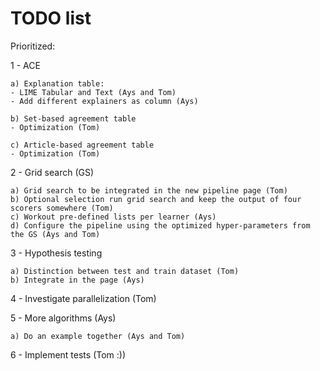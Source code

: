 # TODO list

Prioritized:

1 - ACE

    a) Explanation table: 
    - LIME Tabular and Text (Ays and Tom)
    - Add different explainers as column (Ays)
    
    b) Set-based agreement table
    - Optimization (Tom)
    
    c) Article-based agreement table
    - Optimization (Tom)
    
2 - Grid search (GS)

    a) Grid search to be integrated in the new pipeline page (Tom)
    b) Optional selection run grid search and keep the output of four scorers somewhere (Tom)
    c) Workout pre-defined lists per learner (Ays)
    d) Configure the pipeline using the optimized hyper-parameters from the GS (Ays and Tom)
    
3 - Hypothesis testing

    a) Distinction between test and train dataset (Tom)
    b) Integrate in the page (Ays)
    
4 - Investigate parallelization (Tom)

5 - More algorithms (Ays)

    a) Do an example together (Ays and Tom)

6 - Implement tests (Tom :))
    